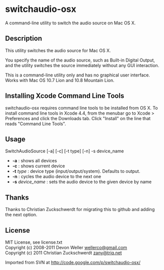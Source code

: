 switchaudio-osx
===============

A command-line utility to switch the audio source on Mac OS X.

Description
-----------

This utility switches the audio source for Mac OS X.

You specify the name of the audio source, such as Built-in Digital Output, and the utility switches the source immediately without any GUI interaction.

This is a command-line utility only and has no graphical user interface.  Works with Mac OS 10.7 Lion and 10.8 Mountain Lion.

Installing Xcode Command Line Tools
-----------------------------------
switchaudio-osx requires command line tools to be installed from OS X. To install command line tools in Xcode 4.4, from the menubar go to Xcode > Preferences and click the Downloads tab. Click "Install" on the line that reads "Command Line Tools". 

Usage
-----

SwitchAudioSource [-a] [-c] [-t type] [-n] -s device_name  

 - **-a**               : shows all devices
 - **-c**               : shows current device
 - **-t** _type_        : device type (input/output/system).  Defaults to output.
 - **-n**               : cycles the audio device to the next one
 - **-s** _device_name_ : sets the audio device to the given device by name


Thanks
-------

Thanks to Christian Zuckschwerdt for migrating this to github and adding the next option.

License
-------

MIT License, see license.txt  
Copyright (c) 2008-2011 Devon Weller <wellerco@gmail.com>  
Copyright (c) 2011 Christian Zuckschwerdt <zany@triq.net>

Imported from SVN at http://code.google.com/p/switchaudio-osx/
